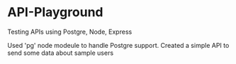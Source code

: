 # API-Playground
Testing APIs using Postgre, Node, Express

Used 'pg' node modeule to handle Postgre support. 
Created a simple API to send some data about sample users
